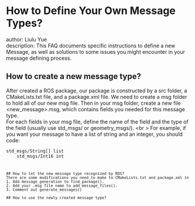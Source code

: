 # How to Define Your Own Message Types?
author: Liulu Yue <br />
description: This FAQ documents specific instructions to define a new Message, as well as solutions to some issues you might encounter in your message defining process.

## How to create a new message type?
After created a ROS package, our package is constructed by a src folder, a CMakeLists.txt file, and a package.xml file. We need to create a msg folder to hold all of our new msg file. Then in your msg folder, create a new file <new_message>.msg, which contains fields you needed for this message type. <br />
For each fields in your msg file, define the name of the field and the type of the field (usually use std_msgs/<Type> or geometry_msgs/<Type>). <br \>
  For example, if you want your message to have a list of string and an integer, you should code:
  <pre><code>std_msgs/String[] list
    std_msgs/Int16 int
  <code><pre>

## How to let the new message type recognized by ROS?
There are some modifications you need to make to CMakeLists.txt and package.xml in order to let the new message type recognized by ROS.
1. Add message_generation to find_package().
2. Add your .msg file name to add_message_files().
3. Comment out generate_messages()

## How to use the newly created message type?


